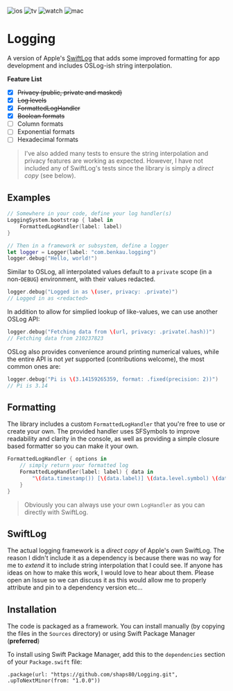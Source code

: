 ![ios](https://img.shields.io/badge/iOS-13-green)
![tv](https://img.shields.io/badge/tvOS-13-green)
![watch](https://img.shields.io/badge/watchOS-6-green)
![mac](https://img.shields.io/badge/macOS-10.15-green)

# Logging

A version of Apple's [SwiftLog](https://github.com/apple/swift-log) that adds some improved formatting for app development and includes OSLog-ish string interpolation.

__Feature List__

- [x] ~~Privacy (public, private and masked)~~
- [x] ~~Log levels~~
- [x] ~~FormattedLogHandler~~
- [x] ~~Boolean formats~~
- [ ] Column formats
- [ ] Exponential formats
- [ ] Hexadecimal formats

> I've also added many tests to ensure the string interpolation and privacy features are working as expected. However, I have not included any of SwiftLog's tests since the library is simply a _direct copy_ (see below).

## Examples

```swift
// Somewhere in your code, define your log handler(s)
LoggingSystem.bootstrap { label in 
	FormattedLogHandler(label: label)
}

// Then in a framework or subsystem, define a logger
let logger = Logger(label: "com.benkau.logging")
logger.debug("Hello, world!")
```

Similar to OSLog, all interpolated values default to a `private` scope (in a non-`DEBUG`) environment, with their values redacted.

```swift
logger.debug("Logged in as \(user, privacy: .private)")
// Logged in as <redacted>
```

In addition to allow for simplied lookup of like-values, we can use another OSLog API:

```swift
logger.debug("Fetching data from \(url, privacy: .private(.hash))")
// Fetching data from 210237823
```

OSLog also provides convenience around printing numerical values, while the entire API is not _yet_ supported (contributions welcome), the most common ones are:

```swift
logger.debug("Pi is \(3.14159265359, format: .fixed(precision: 2))")
// Pi is 3.14
```

## Formatting

The library includes a custom `FormattedLogHandler` that you're free to use or create your own. The provided handler uses SFSymbols to improve readability and clarity in the console, as well as providing a simple closure based formatter so you can make it your own.

```swift
FormattedLogHandler { options in 
	// simply return your formatted log
	FormattedLogHandler(label: label) { data in
        "\(data.timestamp()) [\(data.label)] \(data.level.symbol) \(data.message)"
    }
}
```

> Obviously you can always use your own `LogHandler` as you can directly with SwiftLog.

## SwiftLog

The actual logging framework is a _direct copy_ of Apple's own SwiftLog. The reason I didn't include it as a dependency is because there was no way for me to _extend_ it to include string interpolation that I could see. If anyone has ideas on how to make this work, I would love to hear about them. Please open an Issue so we can discuss it as this would allow me to properly attribute and pin to a dependency version etc...

## Installation

The code is packaged as a framework. You can install manually (by copying the files in the `Sources` directory) or using Swift Package Manager (**preferred**)

To install using Swift Package Manager, add this to the `dependencies` section of your `Package.swift` file:

`.package(url: "https://github.com/shaps80/Logging.git", .upToNextMinor(from: "1.0.0"))`
